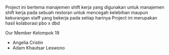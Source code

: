 Project ini bertema manajemen shift kerja yang digunakan untuk manajemen shift kerja pada sebuah restoran untuk mencegah kelebihan maupun kekurangan staff yang bekerja pada setiap harinya
Project ini merupakan hasil kolaborasi pbo x dbd

Our Member Kelompok 19
- Angelia Cristin
- Adam Khautsar Leswono
